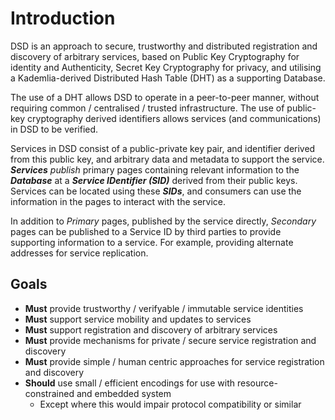 # Introduction

DSD is an approach to secure, trustworthy and distributed registration and discovery of arbitrary services, based on Public Key Cryptography for identity and Authenticity, Secret Key Cryptography for privacy, and utilising a Kademlia-derived Distributed Hash Table \(DHT\) as a supporting Database.

The use of a DHT allows DSD to operate in a peer-to-peer manner, without requiring common / centralised / trusted infrastructure. The use of public-key cryptography derived identifiers allows services \(and communications\) in DSD to be verified.

Services in DSD consist of a public-private key pair, and identifier derived from this public key, and arbitrary data and metadata to support the service. _**Services**_ _publish_ primary pages containing relevant information to the _**Database**_ at a _**Service IDentifier \(SID\)**_ derived from their public keys. Services can be located using these _**SIDs**_, and consumers can use the information in the pages to interact with the service.

In addition to _Primary_ pages, published by the service directly, _Secondary_ pages can be published to a Service ID by third parties to provide supporting information to a service. For example, providing alternate addresses for service replication.

## Goals

* **Must** provide trustworthy / verifyable / immutable service identities
* **Must** support service mobility and updates to services
* **Must** support registration and discovery of arbitrary services
* **Must** provide mechanisms for private / secure service registration and discovery
* **Must** provide simple / human centric approaches for service registration and discovery
* **Should** use small / efficient encodings for use with resource-constrained and embedded system
  * Except where this would impair protocol compatibility or similar


